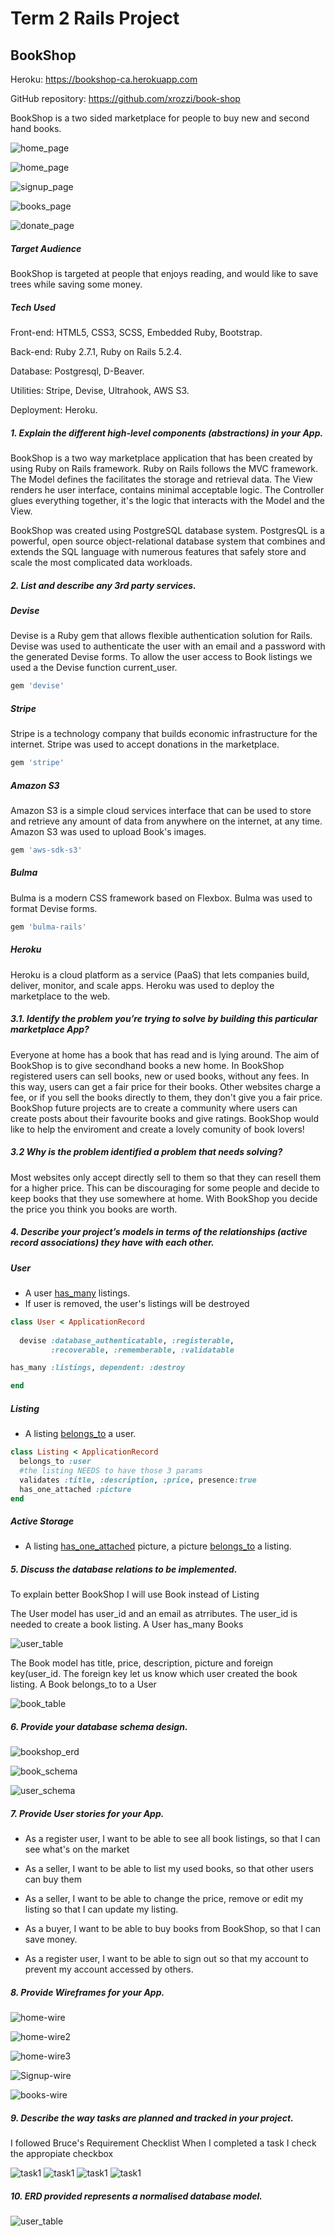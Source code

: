 # Term 2 Rails Project
## BookShop


Heroku: https://bookshop-ca.herokuapp.com

GitHub repository: https://github.com/xrozzi/book-shop


BookShop is a two sided marketplace for people to buy new and second hand books.

![home_page](app/assest/images/home.png)

![home_page](app/assest/images/home2.png)

![signup_page](app/assest/images/signup.png)

![books_page](app/assest/images/books.png)

![donate_page](app/assest/images/donate2.png)


##### Target Audience

BookShop is targeted at people that enjoys reading, and would like to save trees while saving some money.


##### Tech Used

Front-end: HTML5, CSS3, SCSS, Embedded Ruby, Bootstrap.

Back-end: Ruby 2.7.1, Ruby on Rails 5.2.4.

Database: Postgresql, D-Beaver.

Utilities: Stripe, Devise, Ultrahook, AWS S3.

Deployment: Heroku.

##### 1. Explain the different high-level components (abstractions) in your App.

BookShop is a two way marketplace application that has been created by using Ruby on Rails framework. Ruby on Rails follows the  MVC framework. The Model defines the facilitates the storage and retrieval data. The View renders he user interface, contains minimal acceptable logic. The Controller glues everything together, it's the logic that interacts with the Model and the View.

BookShop was created using PostgreSQL database system. PostgresQL is a powerful, open source object-relational database system that combines and extends the SQL language with numerous features that safely store and scale the most complicated data workloads.



##### 2. List and describe any 3rd party services.

##### Devise
Devise is a Ruby gem that allows flexible authentication solution for Rails. Devise was used to authenticate the user with an email and a password with the generated Devise forms. To allow the user access to Book listings we used a the Devise function current_user.

```ruby
gem 'devise'
```

##### Stripe
Stripe is a technology company that builds economic infrastructure for the internet. Stripe was used to accept donations in the marketplace.

```ruby
gem 'stripe'
```
##### Amazon S3
Amazon S3 is a simple cloud services interface that can be used to store and retrieve any amount of data from anywhere on the internet, at any time. Amazon S3 was used to upload Book's images.

```ruby
gem 'aws-sdk-s3'
```
##### Bulma
Bulma is a modern CSS framework based on Flexbox. Bulma was used to format Devise forms.

```ruby
gem 'bulma-rails'
```

##### Heroku
Heroku is a cloud platform as a service (PaaS) that lets companies build, deliver, monitor, and scale apps. Heroku was used to deploy the marketplace to the web.



##### 3.1. Identify the problem you’re trying to solve by building this particular marketplace App?
Everyone at home has a book that has read and is lying around. The aim of BookShop is to give secondhand books a new home. In BookShop registered users can sell books, new or used books, without any fees. In this way, users can get a fair price for their books. Other websites charge a fee, or if you sell the books directly to them, they don't give you a fair price. BookShop future projects are to create a community where users can create posts about their favourite books and give ratings. BookShop would like to help the enviroment and create a lovely comunity of book lovers!


##### 3.2 Why is the problem identified a problem that needs solving?
Most websites only accept directly sell to them so that they can resell them for a higher price. This can be discouraging for some people and decide to keep books that they use somewhere at home. With BookShop you decide the price you think you books are worth.

##### 4. Describe your project’s models in terms of the relationships (active record associations) they have with each other.

##### User
- A user <u>has_many</u> listings.
- If user is removed, the user's listings will be destroyed

```ruby
class User < ApplicationRecord
  
  devise :database_authenticatable, :registerable,
         :recoverable, :rememberable, :validatable

has_many :listings, dependent: :destroy

end
```

##### Listing
- A listing <u>belongs_to</u> a user.

```ruby
class Listing < ApplicationRecord
  belongs_to :user
  #the listing NEEDS to have those 3 params
  validates :title, :description, :price, presence:true
  has_one_attached :picture
end
```
##### Active Storage

- A listing <u>has_one_attached</u> picture, a picture <u>belongs_to</u> a listing.

##### 5. Discuss the database relations to be implemented.

To explain better BookShop I will use Book instead of Listing

The User model has user_id and an email as atrributes. The user_id is needed to create a book listing. A User has_many Books

![user_table](app/assest/images/usertable.png)

The Book model has title, price, description, picture and foreign key(user_id. The foreign key let us know which user created the book listing.
A Book belongs_to to a User

![book_table](app/assest/images/booktable.png)

##### 6. Provide your database schema design.

![bookshop_erd](app/assest/images/bookshop-erd.png)

![book_schema](app/assest/images/book-schema.png)

![user_schema](app/assest/images/users-schema.png)

##### 7. Provide User stories for your App.

* As a register user, I want to be able to see all book listings, so that I can see
    what's on the market

* As a seller, I want to be able to list my used books, so that other users can buy them

* As a seller, I want to be able to change the price, remove or edit my listing so that
    I can update my listing.

* As a buyer, I want to be able to buy books from BookShop, so that I can save money.

* As a register user, I want to be able to sign out so that my account to prevent my account
    accessed by others.

##### 8. Provide Wireframes for your App.

![home-wire](app/assest/images/home-wire.png)

![home-wire2](app/assest/images/home-wire2.png)

![home-wire3](app/assest/images/home-wire3.png)

![Signup-wire](app/assest/images/Signup-wire.png)

![books-wire](app/assest/images/books-wire.png)


##### 9. Describe the way tasks are planned and tracked in your project.

I followed Bruce's Requirement Checklist
When I completed a task I check the appropiate checkbox

![task1](app/assest/images/task1.png)
![task1](app/assest/images/task1.png)
![task1](app/assest/images/task1.png)
![task1](app/assest/images/task1.png)


##### 10. ERD provided represents a normalised database model.

![user_table](app/assest/images/bookshop-erd.png)

